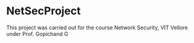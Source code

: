 # NetSecProject

This project was carried out for the course Network Security, VIT Vellore under Prof. Gopichand G
